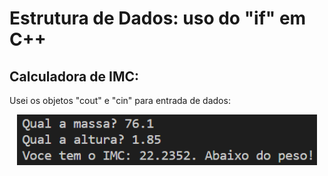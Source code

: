 # Estrutura de Dados: uso do "if" em C++

## Calculadora de IMC:

Usei os objetos "cout" e "cin" para entrada de dados:

<p align="center">
  <img src="img/exemplo_imc.png" alt="PNG" width="480px" />
</p>